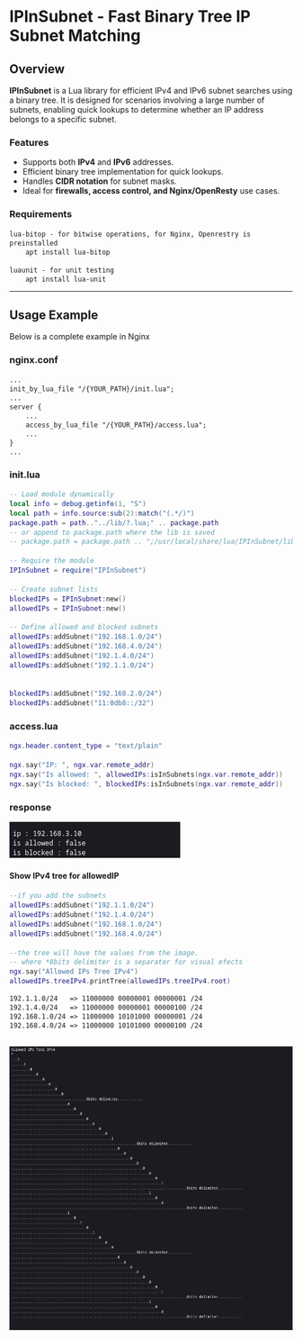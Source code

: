 # IPInSubnet - Fast Binary Tree IP Subnet Matching

## Overview
**IPInSubnet** is a Lua library for efficient IPv4 and IPv6 subnet searches using a binary tree. It is designed for scenarios involving a large number of subnets, enabling quick lookups to determine whether an IP address belongs to a specific subnet.


### Features
- Supports both **IPv4** and **IPv6** addresses.
- Efficient binary tree implementation for quick lookups.
- Handles **CIDR notation** for subnet masks.
- Ideal for **firewalls, access control, and Nginx/OpenResty** use cases.

### Requirements
    lua-bitop - for bitwise operations, for Nginx, Openrestry is preinstalled
        apt install lua-bitop

    luaunit - for unit testing
        apt install lua-unit

---
## Usage Example
Below is a complete example in Nginx 

### nginx.conf
```nginx
...
init_by_lua_file "/{YOUR_PATH}/init.lua";
...
server {
    ...
    access_by_lua_file "/{YOUR_PATH}/access.lua";
    ...
}
...
```

### init.lua
```lua
-- Load module dynamically
local info = debug.getinfo(1, "S")  
local path = info.source:sub(2):match("(.*/)")  
package.path = path.."../lib/?.lua;" .. package.path
-- or append to package.path where the lib is saved
-- package.path = package.path .. ";/usr/local/share/lua/IPInSubnet/lib/?.lua"

-- Require the module
IPInSubnet = require("IPInSubnet")

-- Create subnet lists
blockedIPs = IPInSubnet:new()
allowedIPs = IPInSubnet:new()

-- Define allowed and blocked subnets
allowedIPs:addSubnet("192.168.1.0/24")
allowedIPs:addSubnet("192.168.4.0/24")
allowedIPs:addSubnet("192.1.4.0/24")
allowedIPs:addSubnet("192.1.1.0/24")


blockedIPs:addSubnet("192.168.2.0/24")
blockedIPs:addSubnet("11:0db8::/32")
```

### access.lua
```lua
ngx.header.content_type = "text/plain"

ngx.say("IP: ", ngx.var.remote_addr)
ngx.say("Is allowed: ", allowedIPs:isInSubnets(ngx.var.remote_addr))
ngx.say("Is blocked: ", blockedIPs:isInSubnets(ngx.var.remote_addr))
```

### response
![alt text](image-1.png)

#### Show IPv4 tree for allowedIP
```lua
--if you add the subnets
allowedIPs:addSubnet("192.1.1.0/24")
allowedIPs:addSubnet("192.1.4.0/24")
allowedIPs:addSubnet("192.168.1.0/24")
allowedIPs:addSubnet("192.168.4.0/24")

--the tree will have the values from the image. 
-- where *8bits delimiter is a separator for visual efects
ngx.say("Allowed IPs Tree IPv4")
allowedIPs.treeIPv4.printTree(allowedIPs.treeIPv4.root)

```
```
192.1.1.0/24   => 11000000 00000001 00000001 /24
192.1.4.0/24   => 11000000 00000001 00000100 /24
192.168.1.0/24 => 11000000 10101000 00000001 /24
192.168.4.0/24 => 11000000 10101000 00000100 /24


```
![alt text](image.png)

